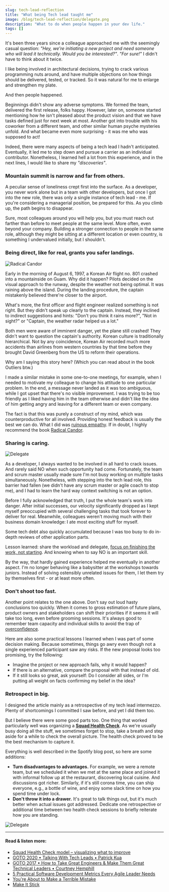 ```yaml
---
slug: tech-lead-reflection
title: "What being Tech lead taught me"
image: /blog/tech-lead-reflection/delegate.png
description: "What to do when people happen in your dev life."
tags: []
---
```


It's been three years since a colleague approached me with the seemingly casual question: *"Hey, we're initiating a new project and need someone who will lead it technically. Would you be interested?"*. *"For sure!"* I didn't have to think about it twice. 

<!--truncate-->

I like being involved in architectural decisions, trying to crack various programming nuts around, and have multiple objections on how things should be delivered, tested, or tracked. So it was natural for me to enlarge and strengthen my plate.

And then people happened.

Beginnings didn't show any adverse symptoms. We formed the team, delivered the first release, folks happy. However, later on, someone started mentioning how he isn't pleased about the product vision and that we have tasks defined just for next week at most. Another got into trouble with his coworker from a different team, and other similar human psyche mysteries unfold. And what became even more surprising - it was me who was supposed to act!

Indeed, there were many aspects of being a tech lead I hadn't anticipated. Eventually, it led me to step down and pursue a carrier as an individual contributor. Nonetheless, I learned hell a lot from this experience, and in the next lines, I would like to share my *"discoveries"*.

### Mountain summit is narrow and far from others.

A peculiar sense of loneliness crept first into the surface. As a developer, you never work alone but in a team with other developers, but once I got into the new role, there was only a single instance of tech lead - me.  If you're considering a managerial position, be prepared for this. As you climb up, the path begins to disappear.

Sure, most colleagues around you will help you, but you must reach out farther than before to meet people at the same level. More often, even beyond your company. Building a stronger connection to people in the same role, although they might be sitting at a different location or even country, is something I undervalued initially, but I shouldn't.

### Being direct, like for real, grants you safer landings.

![Radical Candor](/blog/tech-lead-reflection/candor-chart.png)

Early in the morning of August 6, 1997, a Korean Air flight no. 801 crashed into a mountainside on Guam. Why did it happen? Pilots decided on the visual approach to the runway, despite the weather not being optimal. It was raining above the island. During the landing procedure, the captain mistakenly believed there're closer to the airport.

What's more, the first officer and flight engineer realized something is not right. But they didn't speak up clearly to the captain. Instead, they inclined to indirect suggestions and hints: "Don't you think it rains more?", "Not in sight?" or "Captain, the weather radar helped us a lot."

Both men were aware of imminent danger, yet the plane still crashed! They didn't want to question the captain's authority. Korean culture is traditionally hierarchical. Not by any coincidence, Korean Air recorded much more accidents than airlines from western countries by that time before they brought David Greenberg from the US to reform their operations.

Why am I saying this story here? (Which you can read about in the book Outliers btw.)

I made a similar mistake in some one-to-one meetings, for example, when I needed to motivate my colleague to change his attitude to one particular problem. In the end, a message never landed as it was too ambiguous, while I got upset that there's no visible improvement. I was trying to be too friendly as I liked having him in the team otherwise and didn't like the idea of him getting angry and leaving for a different team or even company.

The fact is that this was purely a construct of my mind, which was counterproductive for all involved. Providing honest feedback is usually the best we can do. What I did was [ruinous empathy](https://www.radicalcandor.com/stop-ruinous-empathy/). If in doubt, I highly recommend the book [Radical Candor](https://www.goodreads.com/book/show/29939161-radical-candor).

### Sharing is caring.

![Delegate](/blog/tech-lead-reflection/delegate.png)

As a developer, I always wanted to be involved in all hard to crack issues. And rarely said NO when such opportunity had come. Fortunately, the team and scrum master usually made sure I'm not busy working on multiple tasks simultaneously. Nonetheless, with stepping into the tech lead role, this barrier had fallen (we didn't have any scrum master or agile coach to stop me), and I had to learn the hard way context switching is not an option.

Before I fully acknowledged that truth, I put the whole team's work into danger. After initial successes, our velocity significantly dropped as I kept myself preoccupied with several challenging tasks that took forever to deliver for real. Meanwhile, colleagues weren't moving much with their business domain knowledge: I ate most exciting stuff for myself.

Some tech debt also quickly accumulated because I was too busy to do in-depth reviews of other application parts.

Lesson learned: share the workload and delegate, [focus on finishing the work, not starting](https://www.youtube.com/watch?v=n7wH2XdOWpM). And knowing when to say NO is an important skill.

By the way, that hardly gained experience helped me eventually in another aspect. I'm no longer behaving like a babysitter at the workshops towards juniors. Instead of solving ostensibly unrelated issues for them, I let them try by themselves first - or at least more often.

### Don't shoot too fast.

Another point relates to the one above. Don't say out loud hasty conclusions too quickly. When it comes to gross estimation of future plans, product owners and stakeholders can shift their priorities if it seems it will take too long, even before grooming sessions. It's always good to remember team capacity and individual skills to avoid the trap of [overconfidence](https://en.wikipedia.org/wiki/Overconfidence_effect).

Here are also some practical lessons I learned when I was part of some decision making. Because sometimes, things go awry even though not a single experienced participant saw any risks. If the new proposal looks too promising, try the following:

- Imagine the project or new approach fails, why it would happen?
- If there is an alternative, compare the proposal with that instead of old.
- If it still looks so great, ask yourself: Do I consider all sides, or I'm putting all weight on facts confirming my belief in the idea?

### Retrospect in big.

I designed the article mainly as a retrospective of my tech lead intermezzo. Plenty of shortcomings I committed I saw before, and yet I did them too.

But I believe there were some good parts too. One thing that worked particularly well was organizing a [**Squad Health Check**](https://engineering.atspotify.com/2014/09/16/squad-health-check-model/). As we're usually busy doing all the stuff, we sometimes forget to stop, take a breath and step aside for a while to check the overall picture. The health check proved to be the best mechanism to capture it.

Everything is well described in the Spotify blog post, so here are some additions:

- **Turn disadvantages to advantages.** For example, we were a remote team, but we scheduled it when we met at the same place and joined it with informal follow up at the restaurant, discovering local cuisine. And discussions got richer. Similarly, if it's still corona time, you can ship everyone, e.g., a bottle of wine, and enjoy some slack time on how you spend time under lock.
- **Don't throw it into a drawer.** It's great to talk things out, but it's much better when actual issues got addressed. Dedicate one retrospective or additional time between two health check sessions to briefly reiterate how you are standing.

![Delegate](/blog/tech-lead-reflection/health-check.png)

----

#### Read & listen more:

- [Squad Health Check model – visualizing what to improve](https://engineering.atspotify.com/2014/09/16/squad-health-check-model/)
- [GOTO 2020 • Talking With Tech Leads • Patrick Kua](https://www.youtube.com/watch?v=F81W-JcRgXM)
- [GOTO 2017 • How to Take Great Engineers & Make Them Great Technical Leaders • Courtney Hemphill](https://www.youtube.com/watch?v=RtMmxqkPVug)
- [5 Practical Software Development Metrics Every Agile Leader Needs](https://www.targetprocess.com/blog/software-development-metrics/)  
- [You're About to Make a Terrible Mistake](https://oliviersibony.com/books/youre-about-to-make-a-terrible-mistake/)
- [Make It Stick](https://www.goodreads.com/book/show/18770267-make-it-stick)
